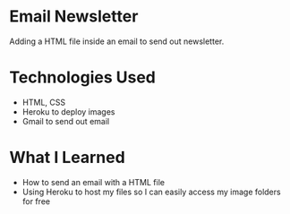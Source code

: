 # Email Newsletter
<p>Adding a HTML file inside an email to send out newsletter.</p>

# Technologies Used

* HTML, CSS
* Heroku to deploy images
* Gmail to send out email

# What I Learned

* How to send an email with a HTML file
* Using Heroku to host my files so I can easily access my image folders for free
